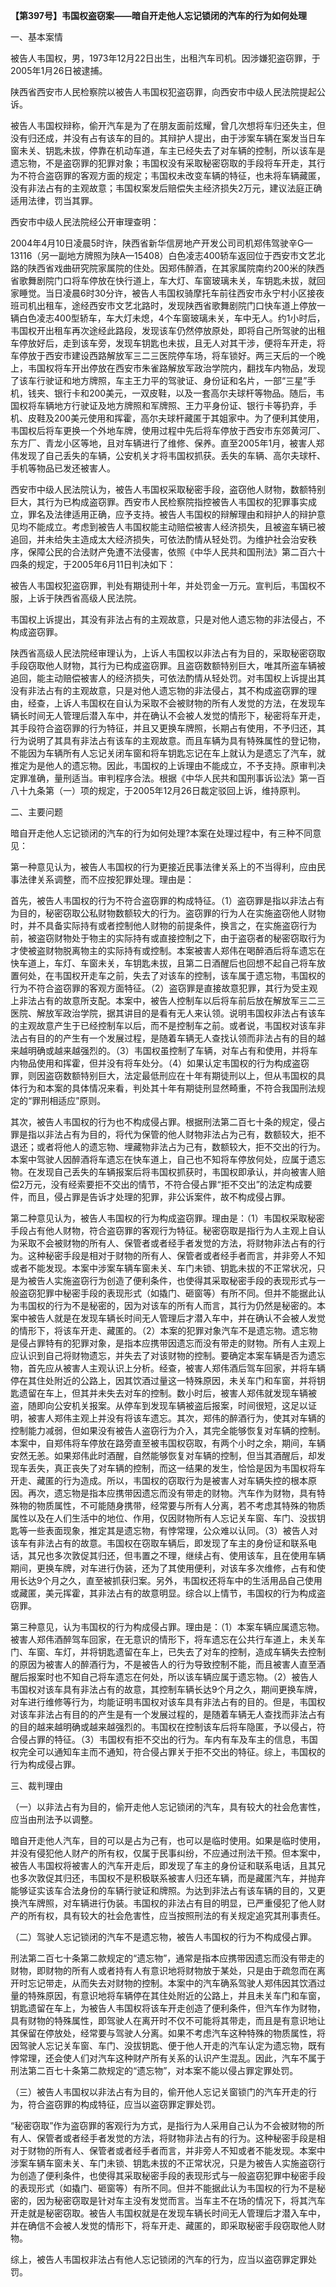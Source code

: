 **【第397号】韦国权盗窃案——暗自开走他人忘记锁闭的汽车的行为如何处理**

一、基本案情

被告人韦国权，男，1973年12月22日出生，出租汽车司机。因涉嫌犯盗窃罪，于2005年1月26日被逮捕。

陕西省西安市人民检察院以被告人韦国权犯盗窃罪，向西安市中级人民法院提起公诉。

被告人韦国权辩称，偷开汽车是为了在朋友面前炫耀，曾几次想将车归还失主，但没有归还成，并没有占有该车的目的。其辩护人提出，由于涉案车辆在案发当日车窗未关、钥匙未拔，停靠在机动车道，车主已经失去了对车辆的控制，所以该车是遗忘物，不是盗窃罪的犯罪对象；韦国权没有采取秘密窃取的手段将车开走，其行为不符合盗窃罪的客观方面的规定；韦国权未改变车辆的特征，也未将车辆藏匿，没有非法占有的主观故意；韦国权案发后赔偿失主经济损失2万元，建议法庭正确适用法律，罚当其罪。

西安市中级人民法院经公开审理查明：

2004年4月10日凌晨5时许，陕西省新华信房地产开发公司司机郑伟驾驶辛G—13116（另一副地方牌照为陕A—15408）白色凌志400轿车返回位于西安市文艺北路的陕西省戏曲研究院家属院的住处。因郑伟醉酒，在其家属院南约200米的陕西省歌舞剧院门口将车停放在快行道上，车大灯、车窗玻璃未关，车钥匙未拔，就回家睡觉。当日凌晨6时30分许，被告人韦国权骑摩托车前往西安市永宁村小区接夜班司机出租车，途经西安市文艺北路时，发现陕西省歌舞剧院门口快车道上停放一辆白色凌志400型轿车，车大灯未熄，4个车窗玻璃未关，车中无人。约1小时后，韦国权开出租车再次途经此路段，发现该车仍然停放原处，即将自己所驾驶的出租车停放好后，走到该车旁，发现车钥匙也未拔，且无人对其干涉，便将车开走，将车停放于西安市建设西路解放军三二三医院停车场，将车锁好。两三天后的一个晚上，韦国权将车开出停放在西安市朱雀路解放军政治学院内，翻找车内物品，发现了该车行驶证和地方牌照，车主王力平的驾驶证、身份证和名片，一部“三星”手机，钱夹、银行卡和200美元，一双皮鞋，以及一套高尔夫球杆等物品。随后，韦国权将车辆地方行驶证及地方牌照和军牌照、王力平身份证、银行卡等扔弃，手机、皮鞋及200美元使用和挥霍，高尔夫球杆藏匿于其姐家中。为了便利其使用，韦国权后将车更换一个外地车牌，使用过程中先后将车停放于西安市东郊黄河厂、东方厂、青龙小区等地，且对车辆进行了维修、保养。直至2005年1月，被害人郑伟发现了自己丢失的车辆，公安机关才将韦国权抓获。丢失的车辆、高尔夫球杆、手机等物品已发还被害人。

西安市中级人民法院认为，被告人韦国权采取秘密手段，盗窃他人财物，数额特别巨大，其行为已构成盗窃罪。西安市人民检察院指控被告人韦国权的犯罪事实成立，罪名及法律适用正确，应予支持。被告人韦国权的辩解理由和辩护人的辩护意见均不能成立。考虑到被告人韦国权能主动赔偿被害人经济损失，且被盗车辆已被追回，并未给失主造成太大经济损失，可依法酌情从轻处罚。为维护社会治安秩序，保障公民的合法财产免遭不法侵害，依照《中华人民共和国刑法》第二百六十四条的规定，于2005年6月11日判决如下：

被告人韦国权犯盗窃罪，判处有期徒刑十年，并处罚金一万元。宣判后，韦国权不服，上诉于陕西省高级人民法院。

韦国权上诉提出，其没有非法占有的主观故意，只是对他人遗忘物的非法侵占，不构成盗窃罪。

陕西省高级人民法院经审理认为，上诉人韦国权以非法占有为目的，采取秘密窃取手段窃取他人财物，其行为已构成盗窃罪。且盗窃数额特别巨大，唯其所盗车辆被追回，能主动赔偿被害人的经济损失，可依法酌情从轻处罚。对韦国权上诉提出其没有非法占有的主观故意，只是对他人遗忘物的非法侵占，其不构成盗窃罪的理由，经查，上诉人韦国权在自认为采取不会被财物的所有人发觉的方法，在发现车辆长时间无人管理后潜入车中，并在确认不会被人发觉的情形下，秘密将车开走，其手段符合盗窃罪的行为特征，并且又更换车牌照，长期占有使用，不予归还，其行为说明了其具有非法占有该车的主观故意。而且车辆为具有特殊属性的登记物，不能因为车辆所有人忘记关闭车窗和将车钥匙忘记在车上就认为是遗忘了汽车，就推定为是他人的遗忘物。因此，韦国权的上诉理由不能成立，不予支持。原审判决定罪准确，量刑适当。审判程序合法。根据《中华人民共和国刑事诉讼法》第一百八十九条第（一）项的规定，于2005年12月26日裁定驳回上诉，维持原判。

二、主要问题

暗自开走他人忘记锁闭的汽车的行为如何处理?本案在处理过程中，有三种不同意见：

第一种意见认为，被告人韦国权的行为更接近民事法律关系上的不当得利，应由民事法律关系调整，而不应按犯罪处理。理由是：

首先，被告人韦国权的行为不符合盗窃罪的构成特征。（1）盗窃罪是指以非法占有为目的，秘密窃取公私财物数额较大的行为。盗窃罪的行为人在实施盗窃他人财物时，并不具备实际持有或者控制他人财物的前提条件，换言之，在实施盗窃行为前，被盗窃财物处于物主的实际持有或直接控制之下，由于盗窃者的秘密窃取行为才使被盗财物脱离物主的实际持有或控制。本案被害人郑伟在喝醉酒后将车遗忘在快车道上，车灯、车窗未关，车钥匙未拔，且第二日酒醒后也回想不起自己将车放置何处，在韦国权开走车之前，失去了对该车的控制，该车属于遗忘物，韦国权的行为不符合盗窃罪的客观方面特征。（2）盗窃罪是直接故意犯罪，其行为受主观上非法占有的故意所支配。本案中，被告人控制车以后将车前后放在解放军三二三医院、解放军政治学院，据其讲目的是看有无人来认领。说明韦国权非法占有该车的主观故意产生于已经控制车以后，而不是控制车之前。或者说，韦国权对该车非法占有目的的产生有一个发展过程，是随着车辆无人查找认领而非法占有的目的越来越明确或越来越强烈的。（3）韦国权虽控制了车辆，对车占有和使用，并将车内物品使用和挥霍，但并没有将车处分。（4）如果认定韦国权的行为构成盗窃罪，则因盗窃数额特别巨大，法定最低刑应在十年有期徒刑以上，但从韦国权的具体行为和本案的具体情况来看，判处其十年有期徒刑显然畸重，不符合我国刑法规定的“罪刑相适应”原则。

其次，被告人韦国权的行为也不构成侵占罪。根据刑法第二百七十条的规定，侵占罪是指以非法占有为目的，将代为保管的他人财物非法占为己有，数额较大，拒不退还；或者将他人的遗忘物、埋藏物非法占为己有，数额较大，拒不交出的行为。本案中驾驶人因醉酒将车遗忘在快车道上，自己也不知将车停放何处，应属于遗忘物。在发现自己丢失的车辆报案后将韦国权抓获时，韦国权即承认，并向被害人赔偿2万元，没有经索要拒不交出的情节，不符合侵占罪“拒不交出”的法定构成要件，而且，侵占罪是告诉才处理的犯罪，非公诉案件，故不构成侵占罪。

第二种意见认为，被告人韦国权的行为构成盗窃罪。理由是：（1）韦国权采取秘密手段占有他人财物，符合盗窃罪的客观行为特征。秘密窃取是指行为人主观上自认为采取不会被财物的所有人、保管者或者经手者发觉的方法，将财物非法占有的行为。这种秘密手段是相对于财物的所有人、保管者或者经手者而言，并非旁人不知或者不能发现。本案中涉案车辆车窗未关、车门未锁、钥匙未拔的不正常状况，只是为被告人实施盗窃行为创造了便利条件，也使得其采取秘密手段的表现形式与一般盗窃犯罪中秘密手段的表现形式（如撬门、砸窗等）有所不同。但并不能据此认为韦国权的行为不是秘密的，因为对该车的所有人而言，其行为仍然是秘密的。本案中被告人就是在发现车辆长时间无人管理后才潜入车中，并在确认不会被人发觉的情形下，将该车开走、藏匿的。（2）本案的犯罪对象汽车不是遗忘物。遗忘物是侵占罪特有的犯罪对象，是指本应携带因遗忘而没有带走的财物。所有人主观上应认识到自己将财物遗忘，并失去了对该财物的控制。要确定本案车辆是否为遗忘物，首先应从被害人主观认识上分析。经查，被害人郑伟酒后驾车回家，并将车辆停在其住处附近的公路上，因其饮酒过量这一特殊原因，未关车门和车窗，并将钥匙遗留在车上，但其并未失去对车的控制。数小时后，被害人郑伟就发现车辆被盗，随即向公安机关报案。从停车到发现车辆被盗后报案，时间很短，这足以证明，被害人郑伟主观上并没有将该车遗忘。其次，郑伟的醉酒行为，使其对车辆的控制能力减弱，但如果没有被告人盗窃行为介入，其完全能够恢复对车辆的控制。本案中，自郑伟将车停放在路旁直至被韦国权窃取，有两个小时之余，期间，车辆安然无恙。如果郑伟此时酒醒，自然能够恢复对车辆的控制，但当其酒醒后，却发现车丢失，真正丧失了对车辆的控制，而这一结果的发生，恰恰是因为韦国权将车开走、藏匿的行为造成。所以，韦国权的窃取行为是被害人对车辆失控的根本原因。再次，遗忘物是指本应携带因遗忘而没有带走的财物。汽车作为财物，具有特殊物的物质属性，不可能随身携带，经常要与所有人分离，若不考虑其特殊的物质属性以及在人们生活中的地位、作用，仅因财物所有人忘记关车窗、车门、没拔钥匙等一些表面现象，推定其是遗忘物，有悖常理，公众难以认同。（3）被告人对该车有非法占有的故意。韦国权在窃取车辆后，即发现了车主的身份证和联系电话，其兄也多次敦促其归还，但韦置之不理，继续占有、使用该车，且在使用车辆期间，更换车牌，对车进行伪装，还为了其使用便利，对该车多次维修，占有和使用长达9个月之久，直至被抓获归案。另外，韦国权还将车中的生活用品自己使用或藏匿，美元挥霍，其非法占有的故意明显。综合以上情节，韦国权的行为构成盗窃罪。

第三种意见，认为韦国权的行为构成侵占罪。理由是：（1）本案车辆应属遗忘物。被害人郑伟酒醉驾车回家，在无意识的情形下，将车遗忘在公共行车道上，未关车门、车窗、车灯，并将钥匙遗留在车上，已失去了对车的控制，造成车辆失去控制的原因为被害人的醉酒行为，不是被告人的行为导致控制不能，而且被害人直至酒醒后报案时也不知自己将车遗忘在何处，所以该车辆应属于遗忘物。（2）被告人韦国权对该车具有非法占有的故意，其控制车辆长达9个月之久，期间更换车牌，对车进行维修等行为，均能证明韦国权对该车具有非法占有的目的。但是，韦国权对该车非法占有目的的产生是有一个发展过程的，是随着车辆无人查找而非法占有的目的越来越明确或越来越强烈的。韦国权在控制该车后将车隐匿，予以侵占，符合侵占罪的特征。（3）韦国权有拒不交出的行为。车内有车及车主的信息，韦国权完全可以通知车主而不通知，符合侵占罪关于拒不交出的特征。综上，韦国权的行为构成侵占罪。

三、裁判理由

（一）以非法占有为目的，偷开走他人忘记锁闭的汽车，具有较大的社会危害性，应当由刑法予以调整。

暗自开走他人汽车，目的可以是占为己有，也可以是临时使用。如果是临时使用，并没有侵犯他人财产的所有权，仅属于民事纠纷，不应通过刑法干预。但本案中，被告人韦国权将被害人的汽车开走后，即发现了车主的身份证和联系电话，且其兄也多次敦促其归还，韦国权不是积极联系被害人归还车辆，而是藏匿汽车，并抛弃能够证实该车合法身份的车辆行驶证和牌照。为达到非法占有该车辆的目的，又更换汽车牌照，对车辆进行伪装。韦国权的非法占有目的明显，已严重侵犯了他人财产的所有权，具有较大的社会危害性，应当按照刑法的有关规定追究其刑事责任。

（二）驾驶人忘记锁闭的汽车不是遗忘物，被告人韦国权的行为不构成侵占罪。

刑法第二百七十条第二款规定的“遗忘物”，通常是指本应携带因遗忘而没有带走的财物，即财物的所有人或者持有人有意识地将财物放于某处，只是由于疏忽而在离开时忘记带走，从而失去对财物的控制。本案中的汽车确系驾驶人郑伟因其饮酒过量的特殊原因，有意识地将车辆停在其住处附近的公路上，并且未关车门和车窗，钥匙遗留在车上，为被告人韦国权将该车开走创造了便利条件，但汽车作为财物，具有财物的特殊属性，即驾驶人在离开时不仅不可能将其带走，而且是有意识地让其保留在停放处，经常要与驾驶人分离。如果不考虑汽车这种特殊的物质属性，将因驾驶人忘记关车窗、车门、没拔钥匙、便于他人开走的汽车认定为遗忘物，既有悖常理，还会使人们对汽车这种财产所有关系的认识产生混乱。因此，汽车不属于刑法第二百七十条第二款规定的“遗忘物”，对本案不能以侵占罪定罪处罚。

（三）被告人韦国权以非法占有为目的，偷开他人忘记关窗锁门的汽车开走的行为，符合盗窃罪的构成特征，应当以盗窃罪定罪处罚。

“秘密窃取”作为盗窃罪的客观行为方式，是指行为人采用自己认为不会被财物的所有人、保管者或者经手者发觉的方法，将财物非法占有的行为。这种秘密手段是相对于财物的所有人、保管者或者经手者而言，并非旁人不知或者不能发现。本案中涉案车辆车窗未关、车门未锁、钥匙未拔的不正常状况，只是为被告人实施盗窃行为创造了便利条件，也使得其采取秘密手段的表现形式与一般盗窃犯罪中秘密手段的表现形式（如撬门、砸窗等）有所不同。但并不能据此认为韦国权的行为不是秘密的，因为秘密窃取是针对车主没有发觉而言。当车主不在场的情况下，将其汽车开走就是秘密窃取。被告人韦国权就是在发现车辆长时间无人管理后才潜入车中，并在确信不会被人发觉的情形下，将车开走、藏匿的，即采取秘密手段窃取他人财物。

综上，被告人韦国权非法占有他人忘记锁闭的汽车的行为，应当以盗窃罪定罪处罚。